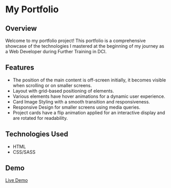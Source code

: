 # My Portfolio

## Overview
Welcome to my portfolio project! 
This portfolio is a comprehensive showcase of the technologies I mastered at the beginning of my journey as a Web Developer during Further Training in DCI. 

## Features
- The position of the main content is off-screen initially, it becomes visible when scrolling or on smaller screens.
- Layout with grid-based positioning of elements.
- Various elements have hover animations for a dynamic user experience.
- Card Image Styling with a smooth transition and responsiveness.
- Responsive Design for smaller screens using media queries.
- Project cards have a flip animation applied for an interactive display and are rotated for readability.

## Technologies Used
- HTML
- CSS/SASS

## Demo

[Live Demo](https://statuja.github.io/first_Portfolio/)
